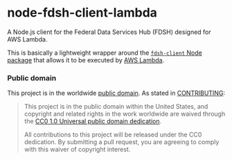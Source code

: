# node-fdsh-client-lambda
A Node.js client for the Federal Data Services Hub (FDSH) designed for AWS Lambda.

This is basically a lightweight wrapper around the
[`fdsh-client` Node package](https://www.npmjs.com/package/fdsh-client)
that allows it to be executed by [AWS Lambda](https://aws.amazon.com/lambda/).

### Public domain

This project is in the worldwide [public domain](LICENSE.md). As stated in [CONTRIBUTING](CONTRIBUTING.md):

> This project is in the public domain within the United States, and copyright and related rights in the work worldwide are waived through the [CC0 1.0 Universal public domain dedication](https://creativecommons.org/publicdomain/zero/1.0/).
>
> All contributions to this project will be released under the CC0 dedication. By submitting a pull request, you are agreeing to comply with this waiver of copyright interest.

